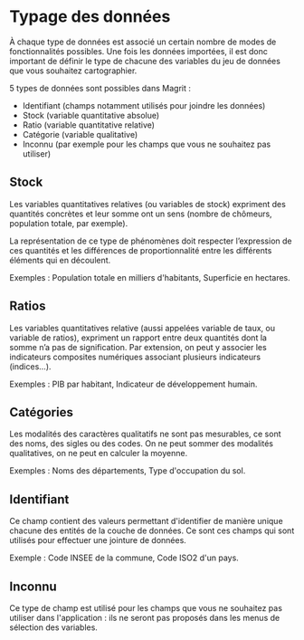 # Typage des données 

À chaque type de données est associé un certain nombre de modes de fonctionnalités possibles. Une fois les données importées,
il est donc important de définir le type de chacune des variables du jeu de données que vous souhaitez cartographier.

<ZoomImg
    src="./img/field-typing.png"
    alt="Typage des champs"
    caption="Fenêtre de typage des champs"
/>

5 types de données sont possibles dans Magrit :

- Identifiant (champs notamment utilisés pour joindre les données)
- Stock (variable quantitative absolue)
- Ratio (variable quantitative relative)
- Catégorie (variable qualitative)
- Inconnu (par exemple pour les champs que vous ne souhaitez pas utiliser)

## Stock

Les variables quantitatives relatives (ou variables de stock) expriment des quantités concrètes et leur somme ont un sens
(nombre de chômeurs, population totale, par exemple).

La représentation de ce type de phénomènes doit respecter l’expression de ces quantités et les différences de proportionnalité entre les différents éléments qui en découlent.

Exemples : Population totale en milliers d'habitants, Superficie en hectares.

## Ratios

Les variables quantitatives relative (aussi appelées variable de taux, ou variable de ratios),
expriment un rapport entre deux quantités dont la somme n’a pas de signification.
Par extension, on peut y associer les indicateurs composites numériques associant plusieurs indicateurs (indices…).

Exemples : PIB par habitant, Indicateur de développement humain.

## Catégories

Les modalités des caractères qualitatifs ne sont pas mesurables, ce sont des noms, des sigles ou des codes.
On ne peut sommer des modalités qualitatives, on ne peut en calculer la moyenne.

Exemples : Noms des départements, Type d'occupation du sol.

## Identifiant

Ce champ contient des valeurs permettant d'identifier de manière unique chacune des entités de la couche de données.
Ce sont ces champs qui sont utilisés pour effectuer une jointure de données.

Exemple : Code INSEE de la commune, Code ISO2 d'un pays.

## Inconnu

Ce type de champ est utilisé pour les champs que vous ne souhaitez pas utiliser dans l'application : ils
ne seront pas proposés dans les menus de sélection des variables.